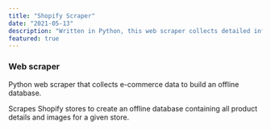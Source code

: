 ```yaml
---
title: "Shopify Scraper"
date: "2021-05-13"
description: "Written in Python, this web scraper collects detailed information on items in Shopify sites and creates an offline database that contains original high resolution images and functions to calculate mean product cost."
featured: true
---
```

### Web scraper

Python web scraper that collects e-commerce data to build an offline database.

Scrapes Shopify stores to create an offline database containing all product details and images for a given store.